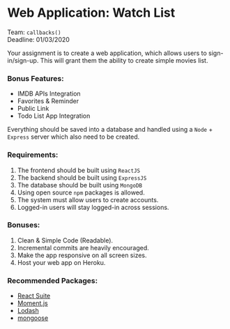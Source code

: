 # Web Application: Watch List
Team: `callbacks()`  
Deadline: 01/03/2020

Your assignment is to create a web application, which allows users to sign-in/sign-up. This will grant them the ability to create simple movies list.

### Bonus Features:
- IMDB APIs Integration
- Favorites & Reminder
- Public Link
- Todo List App Integration

Everything should be saved into a database and handled using a `Node` + `Express` server which also need to be created.

### Requirements:
1. The frontend should be built using `ReactJS`
2. The backend should be built using `ExpressJS`
3. The database should be built using `MongoDB`
4. Using open source `npm` packages is allowed.
6. The system must allow users to create accounts.
8. Logged-in users will stay logged-in across sessions.

### Bonuses:
1. Clean & Simple Code (Readable).
2. Incremental commits are heavily encouraged.
3. Make the app responsive on all screen sizes.
4. Host your web app on Heroku.

### Recommended Packages:
- [React Suite](https://rsuitejs.com/en/)
- [Moment.js](https://momentjs.com/docs/)
- [Lodash](https://lodash.com/docs/4.17.15)
- [mongoose](https://mongoosejs.com/)
